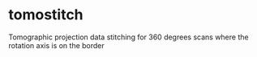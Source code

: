 # tomostitch
Tomographic projection data stitching for 360 degrees scans where the rotation axis is on the border
